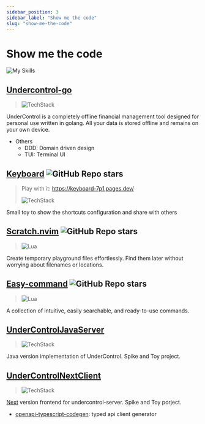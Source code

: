 ```yaml
---
sidebar_position: 3
sidebar_label: "Show me the code"
slug: "show-me-the-code"
---
```


# Show me the code

![My Skills](https://skillicons.dev/icons?i=java,kotlin,spring,vim,kubernetes,docker,aws,bash,python,lua,go,js,ts,react,html,css,jenkins,postgres,mysql,mongodb)

## [Undercontrol-go](https://github.com/LintaoAmons/undercontrol-go)
> ![TechStack](https://skillicons.dev/icons?i=go,sqlite,docker)

UnderControl is a completely offline financial management tool designed for personal use written in golang. All your data is stored offline and remains on your own device.

- Others
  - DDD: Domain driven design
  - TUI: Terminal UI
 
## [Keyboard](https://github.com/LintaoAmons/Keyboard) ![GitHub Repo stars](https://img.shields.io/github/stars/LintaoAmons/Keyboard?style=social)
> Play with it: https://keyboard-7p1.pages.dev/
> 
> ![TechStack](https://skillicons.dev/icons?i=typescript,react)

Small toy to show the shortcuts configuration and share with others


## [Scratch.nvim](https://github.com/LintaoAmons/scratch.nvim) ![GitHub Repo stars](https://img.shields.io/github/stars/LintaoAmons/Scratch.nvim?style=social)
> ![Lua](https://skillicons.dev/icons?i=lua)

Create temporary playground files effortlessly. Find them later without worrying about filenames or locations.


## [Easy-command](https://github.com/LintaoAmons/easy-commands.nvim) ![GitHub Repo stars](https://img.shields.io/github/stars/LintaoAmons/easy-commands.nvim?style=social)
> ![Lua](https://skillicons.dev/icons?i=lua)

A collection of intuitive, easily searchable, and ready-to-use commands.


## [UnderControlJavaServer](https://github.com/LintaoAmons/UnderControlJavaServer)
> ![TechStack](https://skillicons.dev/icons?i=kotlin,java,maven,postgres,jenkins,docker,mongodb)

Java version implementation of UnderControl. Spike and Toy project.


## [UnderControlNextClient](https://github.com/LintaoAmons/UnderControlNextClient)
> ![TechStack](https://skillicons.dev/icons?i=typescript,react,tailwindcss)

[Next](https://nextjs.org/) version frontend for undercontrol-server. Spike and Toy porject.

- [openapi-typescript-codegen](https://github.com/ferdikoomen/openapi-typescript-codegen): typed api client generator

